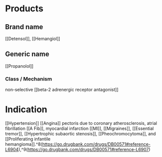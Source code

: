 # Products

## Brand name
[[Detensol]], [[Hemangiol]]

## Generic name
[[Propanolol]]

### Class / Mechanism
non-selective [[beta-2 adrenergic receptor antagonist]]

# Indication
[[Hypertension]]
[[Angina]] pectoris due to coronary atherosclerosis, atrial fibrillation [[A Fib]], myocardial infarction [[MI]], [[Migraines]], [[Essential tremor]], [[Hypertrophic subaortic stenosis]], [[Pheochromocytoma]], and [[Proliferating infantile hemangioma]].^8(https://go.drugbank.com/drugs/DB00571#reference-L6904),^9(https://go.drugbank.com/drugs/DB00571#reference-L6907)
